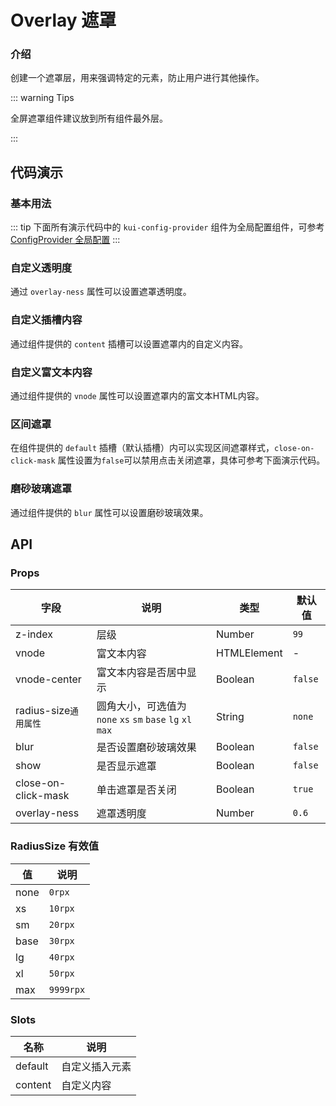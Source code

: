 # Overlay 遮罩

### 介绍

创建一个遮罩层，用来强调特定的元素，防止用户进行其他操作。

<!--@include: ./tips/introduce.md-->

<TipsIntroduce />

::: warning Tips

全屏遮罩组件建议放到所有组件最外层。

:::

## 代码演示

### 基本用法

::: tip
下面所有演示代码中的 `kui-config-provider` 组件为全局配置组件，可参考 <a href="/components/config-provider">ConfigProvider 全局配置</a>
:::

<show-code com-type="overlay" com-show-type="base" />

### 自定义透明度

通过 `overlay-ness` 属性可以设置遮罩透明度。

<show-code com-type="overlay" com-show-type="overlay-ness" />

### 自定义插槽内容

通过组件提供的 `content` 插槽可以设置遮罩内的自定义内容。

<show-code com-type="overlay" com-show-type="content" />

### 自定义富文本内容

通过组件提供的 `vnode` 属性可以设置遮罩内的富文本HTML内容。

<show-code com-type="overlay" com-show-type="vnode" />

### 区间遮罩

在组件提供的 `default` 插槽（默认插槽）内可以实现区间遮罩样式，`close-on-click-mask` 属性设置为`false`可以禁用点击关闭遮罩，具体可参考下面演示代码。

<show-code com-type="overlay" com-show-type="slot-default" />

### 磨砂玻璃遮罩

通过组件提供的 `blur` 属性可以设置磨砂玻璃效果。

<show-code com-type="overlay" com-show-type="blur" />

## API

### Props

| 字段 | 说明 | 类型 | 默认值
|----- | ----- | ----- | -----
| z-index | 层级 | Number | `99`
| vnode | 富文本内容 | HTMLElement | -
| vnode-center | 富文本内容是否居中显示 | Boolean | `false`
| radius-size`通用属性` | 圆角大小，可选值为 `none` `xs` `sm` `base` `lg` `xl` `max` | String | `none`
| blur | 是否设置磨砂玻璃效果 | Boolean | `false`
| show | 是否显示遮罩 | Boolean | `false`
| close-on-click-mask | 单击遮罩是否关闭 | Boolean | `true`
| overlay-ness | 遮罩透明度 | Number | `0.6`


### RadiusSize 有效值
| 值 | 说明 |
|----|------|
| none | `0rpx` |
| xs | `10rpx` |
| sm | `20rpx` |
| base | `30rpx` |
| lg | `40rpx` |
| xl | `50rpx` |
| max | `9999rpx` |

### Slots
| 名称                   | 说明                 |
|-----------------------|----------------------|
| default               | 自定义插入元素         |
| content                  | 自定义内容            |


